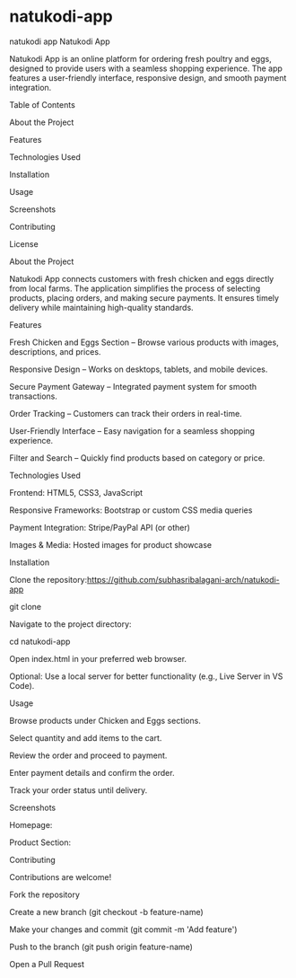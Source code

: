 # natukodi-app
natukodi app
Natukodi App

Natukodi App is an online platform for ordering fresh poultry and eggs, designed to provide users with a seamless shopping experience. The app features a user-friendly interface, responsive design, and smooth payment integration.

Table of Contents

About the Project

Features

Technologies Used

Installation

Usage

Screenshots

Contributing

License

About the Project

Natukodi App connects customers with fresh chicken and eggs directly from local farms. The application simplifies the process of selecting products, placing orders, and making secure payments. It ensures timely delivery while maintaining high-quality standards.

Features

Fresh Chicken and Eggs Section – Browse various products with images, descriptions, and prices.

Responsive Design – Works on desktops, tablets, and mobile devices.

Secure Payment Gateway – Integrated payment system for smooth transactions.

Order Tracking – Customers can track their orders in real-time.

User-Friendly Interface – Easy navigation for a seamless shopping experience.

Filter and Search – Quickly find products based on category or price.

Technologies Used

Frontend: HTML5, CSS3, JavaScript

Responsive Frameworks: Bootstrap or custom CSS media queries

Payment Integration: Stripe/PayPal API (or other)

Images & Media: Hosted images for product showcase

Installation

Clone the repository:https://github.com/subhasribalagani-arch/natukodi-app

git clone 


Navigate to the project directory:

cd natukodi-app


Open index.html in your preferred web browser.

Optional: Use a local server for better functionality (e.g., Live Server in VS Code).

Usage

Browse products under Chicken and Eggs sections.

Select quantity and add items to the cart.

Review the order and proceed to payment.

Enter payment details and confirm the order.

Track your order status until delivery.

Screenshots

Homepage:


Product Section:


Contributing

Contributions are welcome!

Fork the repository

Create a new branch (git checkout -b feature-name)

Make your changes and commit (git commit -m 'Add feature')

Push to the branch (git push origin feature-name)

Open a Pull Request
